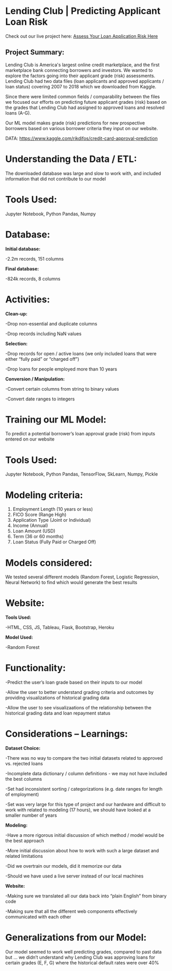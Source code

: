 # Lending Club | Predicting Applicant Loan Risk

Check out our live project here: <a href="https://ml-project-kh.herokuapp.com/">Assess Your Loan Application Risk Here</a>

## Project Summary:
Lending Club is America's largest online credit marketplace, and the first 
marketplace bank connecting borrowers and investors. We wanted to 
explore the factors going into their  applicant grade (risk) assessments.
Lending Club had two data files (loan applicants and approved applicants / 
loan status) covering 2007 to 2018 which we downloaded from Kaggle.  

Since there were limited common fields / comparability between the files 
we focused our efforts on predicting future applicant grades (risk) based on
the grades that Lending Club had assigned to approved loans and resolved
loans (A-G).

Our ML model makes grade (risk) predictions for new prospective 
borrowers based on various borrower criteria they input on our website.

DATA: https://www.kaggle.com/rikdifos/credit-card-approval-prediction

# Understanding the Data / ETL:

The downloaded database was large and slow to work with, and 
included information that did not contribute to our model

# Tools Used: 

Jupyter Notebook, Python Pandas, Numpy

# Database: 

**Initial database:**

-2.2m records, 151 columns

**Final database:** 

-824k records, 8 columns

# Activities:

**Clean-up:**

-Drop non-essential and duplicate columns 

-Drop records including NaN values


**Selection:**

-Drop records for open / active loans (we only included 
loans that were either “fully paid” or “charged off”) 

-Drop loans for people employed more than 10 years


**Conversion / Manipulation:**

-Convert certain columns from string to binary values 

-Convert date ranges to integers


# Training our ML Model:

To predict a potential borrower’s loan approval grade (risk) from 
inputs entered on our website

# Tools Used: 

Jupyter Notebook, Python Pandas, TensorFlow, SkLearn, Numpy, Pickle


# Modeling criteria:  

1. Employment Length (10 years or less)
2. FICO Score (Range High) 
3. Application Type (Joint or Individual)
4. Income (Annual)
5. Loan Amount (USD)
6. Term (36 or 60 months)
7. Loan Status (Fully Paid or Charged Off) 


# Models considered:  

We tested several different models (Random Forest, Logistic Regression, Neural Network) to find which would generate the best results 


# Website:

**Tools Used:** 

-HTML, CSS, JS, Tableau, Flask, Bootstrap, Heroku

**Model Used:**  

-Random Forest


# Functionality:

-Predict the user’s loan grade based on their inputs to our model

-Allow the user to better understand grading criteria and 
outcomes by providing visualizations of historical grading data 

-Allow the user to see visualizaations of the relationship between the historical 
grading data and loan repayment status 


# Considerations – Learnings:

**Dataset Choice:**

-There was no way to compare the two initial datasets related
to approved vs. rejected loans

-Incomplete data dictionary / column definitions - we may not
have included the best columns  

-Set had inconsistent sorting / categorizations (e.g. date 
ranges for length of employment)

-Set was very large for this type of project and our hardware 
and difficult  to work with related to modeling (17 hours), we 
should have looked at a smaller number of years 


**Modeling:**

-Have a more rigorous initial discussion of which method / 
model would be the best approach

-More initial discussion about how to work with such a large 
dataset and related limitations

-Did we overtrain our models, did it memorize our data

-Should we have used a live server instead of our local 
machines


**Website:**

-Making sure we translated all our data back into “plain 
English” from binary code

-Making sure that all the different web components 
effectively communicated with each other 


# Generalizations from our Model:

Our model seemed to work well predicting grades, compared to past data
but ... we didn’t understand why Lending Club was approving loans for 
certain grades (E, F, G) where the historical default rates were over 40%
